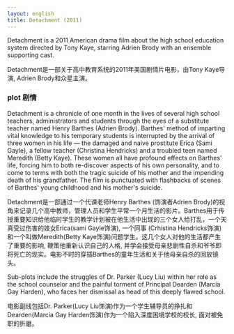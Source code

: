 ```yaml
---
layout: english
title: Detachment (2011)
---
```

<p>Detachment is a 2011 American drama film about the high school education system directed by Tony Kaye, starring Adrien Brody with an ensemble supporting cast.</p>

<div>Detachment是一部关于高中教育系统的2011年美国剧情片电影，由Tony Kaye导演, Adrien Brody和众星主演。</div>

<h3>plot 剧情</h3>
<p>Detachment is a chronicle of one month in the lives of several high school teachers, administrators and students through the eyes of a substitute teacher named Henry Barthes (Adrien Brody). Barthes' method of imparting vital knowledge to his temporary students is interrupted by the arrival of three women in his life — the damaged and naive prostitute Erica (Sami Gayle), a fellow teacher (Christina Hendricks) and a troubled teen named Meredith (Betty Kaye). These women all have profound effects on Barthes' life, forcing him to both re-discover aspects of his own personality, and to come to terms with both the tragic suicide of his mother and the impending death of his grandfather. The film is punctuated with flashbacks of scenes of Barthes' young childhood and his mother's suicide.</p>

<div>Detachment是一部通过一个代课老师Henry Barthes (饰演者Adrien Brody)的视角来记录几个高中教师，管理人员和学生平常一个月生活的影片。Barthes用于传授重要知识给他临时学生的教学计划被在他生活中出现的三个女人给打乱，一个天真受过伤害的妓女Erica(sami Gayle饰演), 一个同事 (Crhistina Hendricks饰演)和一个叫做Meredith(Betty Kaye饰演)问题学生。这几个女人对他的生活都产生了重要的影响, 鞭策他重新认识自己的人格, 并学会接受母亲悲剧性自杀和爷爷即将死亡的现实。电影不时的穿插Barthes的童年生活和关于他母亲自杀的回放镜头。</div>

<p>Sub-plots include the struggles of Dr. Parker (Lucy Liu) within her role as the school counselor and the painful torment of Principal Dearden (Marcia Gay Harden), who faces her dismissal as head of this deeply flawed school.</p>

<div>电影副线包括Dr. Parker(Lucy Liu饰演)作为一个学生辅导员的挣扎和Dearden(Marcia Gay Harden饰演)作为一个陷入深度困境学校的校长, 面对被免职的折磨。</div>
<script>
	var note = {};
	note["status"] = "product";
note[1] = {};
note[1]['structure'] = {
	'1' : 'S主语',
	'2' : 'V动词',
	'3-7' : 'O宾语',
	'8-13' : 'C补语',
	'14-17' : '简化的关系从句，修饰 film',
	'19-26' : '简化的关系从句，修饰 film'
};
//pos - part of speech
note[1]['pos'] = {
	'18': 'directed与starring同等重要',
	'22-26': '修饰Adrien Brody的形容词'
};

note[2] = {};
note[2]['structure'] = {
	'1' : 'S',
	'2' : 'V',
	'3-4' : 'O',
	'5-19' : 'chronicle的形容词短语',
	'20-31': 'chronicle的形容词短语',
	'32-33': 'S',
	'34-41': 'method的形容词短语',
	'42': 'V',
	'43': 'C形容词补语',
	'44-52': 'interrupted的副词短语',
	'54-74': 'three women who are的简化形容词从句, 类似于同位语',
	'76': 'S',
	'78': 'V',
	'80': 'O',
	'81-83': '形容词短语',
	'84-113': 'effects的简化形容词从句',
	'114-115': 'S',
	'116': 'V',
	'117': 'C',
	'118-119': 'punctuated的形容词短语',
	'120-129': 'flashbacks的形容词短语'
};
//pos - part of speech
note[2]['pos'] = {
	'6-10': 'A day in the life <plural:lives> (expr.) a typical day; a normal day',
	'27-29': 'who is named的简化形容词从句修饰teacher',
	'53': 'Pause Dash',
	'35-41': 'impart something to someone or something,加上-ing 当动名词使用修饰method'
};

note[3] = {};
note[3]['structure'] = {
	'1' : 'S',
	'2' : 'V',
	'3-4': 'O',
	'5-9' : 'struggles形容词短语',
	'10-16' : 'Dr. Parker形容词短语',
	'18-20' : 'O',
	'21-26' : 'torment形容词短语',
	'28-38' : '形容词从句',
};
//pos - part of speech
note[3]['pos'] = {
	'10': 'within ~= in',
};
</script>
